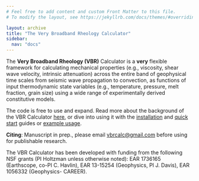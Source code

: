 ```yaml
---
# Feel free to add content and custom Front Matter to this file.
# To modify the layout, see https://jekyllrb.com/docs/themes/#overriding-theme-defaults

layout: archive
title: "The Very Broadband Rheology Calculator"
sidebar:
  nav: "docs"
---
```

The **Very Broadband Rheology (VBR)** Calculator is a **very** flexible framework for calculating mechanical properties (e.g., viscosity, shear wave velocity, intrinsic attenuation) across the entire band of geophysical time scales from seismic wave propagation to convection, as functions of input thermodynamic state variables (e.g., temperature, pressure, melt fraction, grain size) using a wide range of experimentally derived constitutive models.

The code is free to use and expand. Read more about the background of the VBR Calculator [here](/vbr/about/), or dive into using it with the [installation](/vbr/gettingstarted/installation/) and [quick start](/vbr/gettingstarted/) guides or [example usage](/vbr/examples/).

**Citing**: Manuscript in prep., please email vbrcalc@gmail.com before using for publishable research.

The VBR Calculator has been developed with funding from the following NSF grants (PI Holtzman unless otherwise noted): EAR 1736165 (Earthscope, co-PI C. Havlin), EAR 13-15254 (Geophysics, PI J. Davis), EAR 1056332 (Geophysics- CAREER).  
